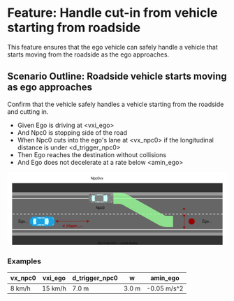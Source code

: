 # Feature: Handle cut-in from vehicle starting from roadside

This feature ensures that the ego vehicle can safely handle a vehicle that starts moving from the roadside as the ego approaches.

## Scenario Outline: Roadside vehicle starts moving as ego approaches

Confirm that the vehicle safely handles a vehicle starting from the roadside and cutting in.

* Given Ego is driving at <vxi_ego>
* And Npc0 is stopping side of the road
* When Npc0 cuts into the ego's lane at <vx_npc0> if the longitudinal distance is under <d_trigger_npc0>
* Then Ego reaches the destination without collisions
* And Ego does not decelerate at a rate below <amin_ego>

![Overview](./images/UC-NTR-001-0009.drawio.svg)

### Examples

| vx_npc0 | vxi_ego | d_trigger_npc0 | w     | amin_ego    |
| ------- | ------- | -------------- | ----- | ----------- |
| 8 km/h  | 15 km/h | 7.0 m          | 3.0 m | -0.05 m/s^2 |
